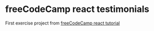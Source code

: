 # freeCodeCamp react testimonials

First exercise project from [freeCodeCamp react tutorial](https://www.freecodecamp.org/news/learn-react-in-spanish-course-for-beginners/#freecodecamp-testimonials-clone)